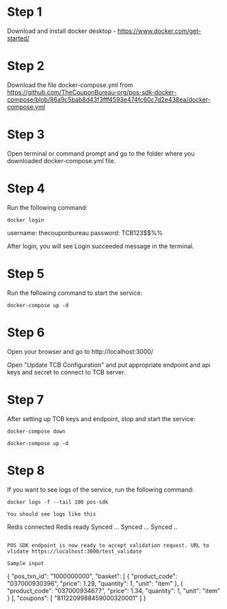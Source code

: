 # Step 1
Download and install docker desktop - https://www.docker.com/get-started/

# Step 2
Download the file docker-compose.yml from https://github.com/TheCouponBureau-org/pos-sdk-docker-compose/blob/86a9c5bab8d43f3fff4593e474fc60c7d2e438ea/docker-compose.yml

# Step 3
Open terminal or command prompt and go to the folder where you downloaded docker-compose.yml file.

# Step 4
Run the following command:

```
docker login
```
username: thecouponbureau
password: TCB123$$%%

After login, you will see Login succeeded message in the terminal.

# Step 5
Run the following command to start the service:

```
docker-compose up -d
```

# Step 6
Open your browser and go to http://localhost:3000/

Open "Update TCB Configuration" and put appropriate endpoint and api keys and secret to connect to TCB server.

# Step 7
After setting up TCB keys and endpoint, stop and start the service:

```
docker-compose down
```

```
docker-compose up -d
```

# Step 8
If you want to see logs of the service, run the following command:

```
docker logs -f --tail 100 pos-sdk

You should see logs like this

```
Redis connected
Redis ready
Synced  ...
Synced  ...
Synced  ..
```

POS SDK endpoint is now ready to accept validation request. URL to vlidate https://localhost:3000/test_validate

Sample input

```
{
  "pos_txn_id": "1000000000",
  "basket": [
    {
      "product_code": "037000930396",
      "price": 1.29,
      "quantity": 1,
      "unit": "item"
    },
    {
      "product_code": "037000934677",
      "price": 1.34,
      "quantity": 1,
      "unit": "item"
    }
  ],
  "coupons": [
    "8112209988459000320001"
  ]
}
```
